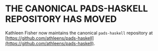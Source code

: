 # THE CANONICAL PADS-HASKELL REPOSITORY HAS MOVED

Kathleen Fisher now maintains the canonical `pads-haskell` repository at [https://github.com/athleens/pads-haskell](https://github.com/athleens/pads-haskell).
